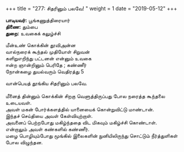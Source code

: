 ﻿+++
title = "277: சிதரினும் பலவே!  "
weight = 1
date = "2019-05-12"
+++

**பாடியவர்:** பூங்கணுத்திரையார்  
**திணை:** தும்பை  
**துறை:** உவகைக் கலுழ்ச்சி  
  
மீன்உண் கொக்கின் தூவிஅன்ன  
வால்நரைக் கூந்தல் முதியோள் சிறுவன்  
களிறுஎறிந்து பட்டனன் என்னும் உவகை  
ஈன்ற ஞான்றினும் பெரிதே ; கண்ணீர்  
நோன்கழை துயல்வரும் வெதிரத்து 5  
  
வான்பெயத் தூங்கிய சிதரினும் பலவே.  
   
மீனைத் தின்னும் கொக்கின் சிறகு வெளுத்திருப்பது போல நரைத்த கூந்தலை உடையவள்.  
அவள் மகன் போர்க்களத்தில் யானையைக் கொன்றுவிட்டு மாண்டான்.  
இந்தச் செய்தியை அவள் கேள்வியுற்றாள்.  
அவனைப் பெற்றபோது மகிழ்ந்ததை விட மிகவும் மகிழ்ச்சி கொண்டாள்.  
என்றாலும் அவள் கண்களில் கண்ணீர்.  
மழை பொழியும்போது மூங்கில் இலைகளின் நுனியிலிருந்து சொட்டும் நீர்த்துளிகள் போல விழுந்தன.  
